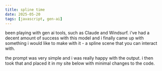 ```yaml
---
title: spline time
date: 2025-05-20
tags: [javascript, gen-ai]
---
```


been playing with gen ai tools, such as Claude and Windsurf. i've had a decent amount of success with this model and i finally came up with something i would like to make with it - a spline scene that you can interact with. 

<!-- excerpt-end -->

the prompt was very simple and i was really happy with the output. i then took that and placed it in my site below with minimal changes to the code.

<div id="scene"></div>

<script src="https://cdnjs.cloudflare.com/ajax/libs/three.js/r128/three.min.js"></script>

<script>
  // Setup scene, camera, and renderer
  const container = document.getElementById("scene");
  const scene = new THREE.Scene();
  const camera = new THREE.PerspectiveCamera(75, container.clientWidth / container.clientWidth, 0.1, 1000);
  const renderer = new THREE.WebGLRenderer({ antialias: true });

  console.log(container.clientWidth)

  renderer.setSize(container.clientWidth, container.clientWidth);
  renderer.setClearColor(0x87CEEB); // Sky blue background
  container.appendChild(renderer.domElement);

  // Ambient light
  const ambientLight = new THREE.AmbientLight(0x404040, 1.5);
  scene.add(ambientLight);

  // Directional light (like sunlight)
  const directionalLight = new THREE.DirectionalLight(0xFFFFFF, 1);
  directionalLight.position.set(5, 10, 7.5);
  directionalLight.castShadow = true;
  scene.add(directionalLight);

  // Create ground (green plane)
  const groundGeometry = new THREE.PlaneGeometry(50, 50);
  const groundMaterial = new THREE.MeshStandardMaterial({ color: 0x3CB371, side: THREE.DoubleSide });
  const ground = new THREE.Mesh(groundGeometry, groundMaterial);
  ground.rotation.x = Math.PI * -0.5;
  ground.position.y = -2;
  ground.receiveShadow = true;
  scene.add(ground);

  // Colors for the temple
  const stoneColor = 0xB5A642; // Brass/sandstone color
  const stepColor = 0x8B7355;  // Darker for steps/accents
  const templeColor = 0xCDC0B0; // Lighter for main structures

  // Create Aztec Temple
  function createAztecTemple() {
      const temple = new THREE.Group();
      
      // Base layers (pyramidal structure)
      const baseLayerCount = 5;
      let currentWidth = 16;
      let currentHeight = 0.8;
      
      for (let i = 0; i < baseLayerCount; i++) {
          // Create base layer
          const baseGeometry = new THREE.BoxGeometry(currentWidth, currentHeight, currentWidth);
          const baseMaterial = new THREE.MeshStandardMaterial({ color: stoneColor });
          const baseLayer = new THREE.Mesh(baseGeometry, baseMaterial);
          baseLayer.position.y = i * currentHeight;
          baseLayer.castShadow = true;
          baseLayer.receiveShadow = true;
          temple.add(baseLayer);
          
          // Create stairs for each side
          if (i < baseLayerCount - 1) {
              const nextWidth = currentWidth - 2;
              const stairWidth = currentWidth * 0.2;
              const stairDepth = (currentWidth - nextWidth) / 2;
              const stairGeometry = new THREE.BoxGeometry(stairWidth, currentHeight, stairDepth);
              const stairMaterial = new THREE.MeshStandardMaterial({ color: stepColor });
              
              // Front stairs
              const frontStairs = new THREE.Mesh(stairGeometry, stairMaterial);
              frontStairs.position.set(0, i * currentHeight + currentHeight / 2, currentWidth / 2 - stairDepth / 2);
              frontStairs.castShadow = true;
              frontStairs.receiveShadow = true;
              temple.add(frontStairs);
              
              // Back stairs
              const backStairs = new THREE.Mesh(stairGeometry, stairMaterial);
              backStairs.position.set(0, i * currentHeight + currentHeight / 2, -currentWidth / 2 + stairDepth / 2);
              backStairs.castShadow = true;
              backStairs.receiveShadow = true;
              temple.add(backStairs);
              
              // Left stairs
              const leftStairsGeometry = new THREE.BoxGeometry(stairDepth, currentHeight, stairWidth);
              const leftStairs = new THREE.Mesh(leftStairsGeometry, stairMaterial);
              leftStairs.position.set(-currentWidth / 2 + stairDepth / 2, i * currentHeight + currentHeight / 2, 0);
              leftStairs.castShadow = true;
              leftStairs.receiveShadow = true;
              temple.add(leftStairs);
              
              // Right stairs
              const rightStairs = new THREE.Mesh(leftStairsGeometry, stairMaterial);
              rightStairs.position.set(currentWidth / 2 - stairDepth / 2, i * currentHeight + currentHeight / 2, 0);
              rightStairs.castShadow = true;
              rightStairs.receiveShadow = true;
              temple.add(rightStairs);
          }
          
          currentWidth -= 2;
      }
      
      // Temple top (small building)
      const templeTopGeometry = new THREE.BoxGeometry(currentWidth * 0.8, 2, currentWidth * 0.8);
      const templeTopMaterial = new THREE.MeshStandardMaterial({ color: templeColor });
      const templeTop = new THREE.Mesh(templeTopGeometry, templeTopMaterial);
      templeTop.position.y = baseLayerCount * currentHeight + 1;
      templeTop.castShadow = true;
      templeTop.receiveShadow = true;
      temple.add(templeTop);
      
      // Temple door
      const doorGeometry = new THREE.BoxGeometry(1.2, 1.5, 0.5);
      const doorMaterial = new THREE.MeshStandardMaterial({ color: 0x000000 });
      const door = new THREE.Mesh(doorGeometry, doorMaterial);
      door.position.set(0, baseLayerCount * currentHeight + 0.75, currentWidth * 0.4 + 0.25);
      temple.add(door);
      
      // Decorative elements - pillars
      const pillarGeometry = new THREE.CylinderGeometry(0.3, 0.3, 2, 8);
      const pillarMaterial = new THREE.MeshStandardMaterial({ color: stepColor });
      
      // Left pillar
      const leftPillar = new THREE.Mesh(pillarGeometry, pillarMaterial);
      leftPillar.position.set(-currentWidth * 0.3, baseLayerCount * currentHeight + 1, currentWidth * 0.4);
      leftPillar.castShadow = true;
      temple.add(leftPillar);
      
      // Right pillar
      const rightPillar = new THREE.Mesh(pillarGeometry, pillarMaterial);
      rightPillar.position.set(currentWidth * 0.3, baseLayerCount * currentHeight + 1, currentWidth * 0.4);
      rightPillar.castShadow = true;
      temple.add(rightPillar);
      
      // Top decoration
      const topDecorGeometry = new THREE.BoxGeometry(currentWidth * 0.6, 0.8, currentWidth * 0.4);
      const topDecorMaterial = new THREE.MeshStandardMaterial({ color: 0x8B0000 });
      const topDecor = new THREE.Mesh(topDecorGeometry, topDecorMaterial);
      topDecor.position.y = baseLayerCount * currentHeight + 2.5;
      topDecor.castShadow = true;
      temple.add(topDecor);
      
      return temple;
  }

  // Create and add the temple to the scene
  const temple = createAztecTemple();
  scene.add(temple);

  // Position camera
  camera.position.set(0, 10, 20);
  camera.lookAt(0, 5, 0);

  // Original camera position for reset
  const originalPosition = {
      x: camera.position.x,
      y: camera.position.y,
      z: camera.position.z
  };
  
  const originalLookAt = new THREE.Vector3(0, 5, 0);

  // Orbit control variables
  let isDragging = false;
  let previousMousePosition = {
      x: 0,
      y: 0
  };
  let orbitRadius = Math.sqrt(
      camera.position.x * camera.position.x + 
      camera.position.z * camera.position.z
  );
  let angleHorizontal = Math.atan2(camera.position.z, camera.position.x);
  let angleVertical = Math.atan2(
      Math.sqrt(camera.position.x * camera.position.x + camera.position.z * camera.position.z),
      camera.position.y - 5
  );

  // Interaction event listeners
  document.addEventListener('mousedown', onMouseDown);
  document.addEventListener('mouseup', onMouseUp);
  document.addEventListener('mousemove', onMouseMove);
  document.addEventListener('touchstart', onTouchStart, { passive: false });
  document.addEventListener('touchend', onTouchEnd);
  document.addEventListener('touchmove', onTouchMove, { passive: false });
  window.addEventListener('resize', onWindowResize);

  function onMouseDown(event) {
      isDragging = true;
      previousMousePosition = {
          x: event.clientX,
          y: event.clientY
      };
  }

  function onMouseUp() {
      isDragging = false;
      resetCamera();
  }

  function onTouchStart(event) {
      event.preventDefault();
      if (event.touches.length === 1) {
          isDragging = true;
          previousMousePosition = {
              x: event.touches[0].clientX,
              y: event.touches[0].clientY
          };
      }
  }

  function onTouchEnd() {
      isDragging = false;
      resetCamera();
  }

  function resetCamera() {
      // Animate camera back to original position
      const duration = 1000; // Reset duration in ms
      const startTime = Date.now();
      
      const startPosition = {
          x: camera.position.x,
          y: camera.position.y,
          z: camera.position.z
      };
      
      const startLookAt = new THREE.Vector3();
      camera.getWorldDirection(startLookAt);
      startLookAt.multiplyScalar(100).add(camera.position);
      
      function animateReset() {
          const elapsedTime = Date.now() - startTime;
          const progress = Math.min(elapsedTime / duration, 1);
          
          // Ease in-out function
          const easing = progress < 0.5 ? 2 * progress * progress : -1 + (4 - 2 * progress) * progress;
          
          camera.position.x = startPosition.x + (originalPosition.x - startPosition.x) * easing;
          camera.position.y = startPosition.y + (originalPosition.y - startPosition.y) * easing;
          camera.position.z = startPosition.z + (originalPosition.z - startPosition.z) * easing;
          
          camera.lookAt(0, 5, 0);
          
          if (progress < 1) {
              requestAnimationFrame(animateReset);
          }
      }
      
      animateReset();
  }

  function onMouseMove(event) {
      if (!isDragging) return;
      
      const deltaMove = {
          x: event.clientX - previousMousePosition.x,
          y: event.clientY - previousMousePosition.y
      };
      
      handleCameraMovement(deltaMove);
      
      previousMousePosition = {
          x: event.clientX,
          y: event.clientY
      };
  }

  function onTouchMove(event) {
      event.preventDefault();
      if (!isDragging || event.touches.length !== 1) return;
      
      const deltaMove = {
          x: event.touches[0].clientX - previousMousePosition.x,
          y: event.touches[0].clientY - previousMousePosition.y
      };
      
      handleCameraMovement(deltaMove);
      
      previousMousePosition = {
          x: event.touches[0].clientX,
          y: event.touches[0].clientY
      };
  }

  function handleCameraMovement(deltaMove) {
      // Adjust rotation speeds
      const rotationSpeed = 0.005;
      
      // Update angles based on mouse movement
      angleHorizontal -= deltaMove.x * rotationSpeed;
      angleVertical = Math.max(0.1, Math.min(Math.PI - 0.1, angleVertical + deltaMove.y * rotationSpeed));
      
      // Calculate new camera position
      camera.position.x = orbitRadius * Math.cos(angleHorizontal) * Math.sin(angleVertical);
      camera.position.z = orbitRadius * Math.sin(angleHorizontal) * Math.sin(angleVertical);
      camera.position.y = orbitRadius * Math.cos(angleVertical) + 5; // +5 to focus on temple center
      
      // Look at the temple
      camera.lookAt(0, 5, 0);
  }

  function onWindowResize() {
      camera.aspect = container.clientWidth / container.clientWidth;
      camera.updateProjectionMatrix();
      renderer.setSize(container.clientWidth, container.clientWidth);
  }

  // Animation loop
  function animate() {
      requestAnimationFrame(animate);
      renderer.render(scene, camera);
  }

  animate();
</script>

